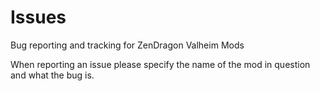 # Issues
Bug reporting and tracking for ZenDragon Valheim Mods

When reporting an issue please specify the name of the mod in question and what the bug is.
